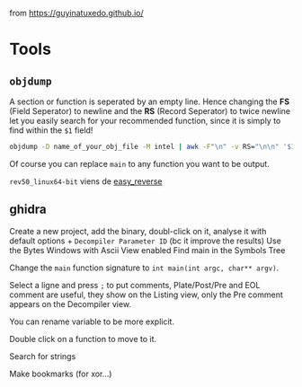 from https://guyinatuxedo.github.io/

# Tools

## `objdump`

A section or function is seperated by an empty line. Hence changing the **FS** (Field Seperator) to newline and the **RS** (Record Seperator) to twice newline let you easily search for your recommended function, since it is simply to find within the `$1` field!
```bash
objdump -D name_of_your_obj_file -M intel | awk -F"\n" -v RS="\n\n" '$1 ~ /main/'
```
Of course you can replace `main` to any function you want to be output.


`rev50_linux64-bit` viens de [easy_reverse](https://crackmes.one/crackme/5b8a37a433c5d45fc286ad83)

## ghidra

Create a new project, add the binary, doubl-click on it, analyse it with default options + `Decompiler Parameter ID` (bc it improve the results)
Use the Bytes Windows with Ascii View enabled
Find main in the Symbols Tree 

Change the `main` function signature to `int main(int argc, char** argv)`.

Select a ligne and press `;` to put comments, Plate/Post/Pre and EOL comment are useful, they show on the Listing view, only the Pre comment appears on the Decompiler view.

You can rename variable to be more explicit.

Double click on a function to move to it.

Search for strings

Make bookmarks (for xor...)